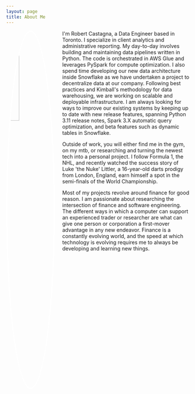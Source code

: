 ```yaml
---
layout: page
title: About Me
---
```


<style>
  /* Custom styles for about page */
  .about-image {
    width: 25%; /* Adjust the width as needed */
    border-radius: 50%; /* Creates a circular shape */
    border: 4px solid #ffffff; /* Adjust border color and size as needed */
    display: block; /* Makes it a block element to apply margin */
    margin: 0 auto 20px auto; /* Centers the image and adds space below it */
    float: left; /* Aligns the image to the left */
    margin-right: 20px; /* Adds space between the image and the text */
  }
</style>

<img src="/GitHub_Pages/assets/images/mypicture.JPG" alt="Robert Castagna" class="about-image">

I'm Robert Castagna, a Data Engineer based in Toronto. I specialize in client analytics and administrative reporting. My day-to-day involves building and maintaining data pipelines written in Python. The code is orchestrated in AWS Glue and leverages PySpark for compute optimization. I also spend time developing our new data architecture inside Snowflake as we have undertaken a project to decentralize data at our company. Following best practices and Kimball's methodology for data warehousing, we are working on scalable and deployable infrastructure. I am always looking for ways to improve our existing systems by keeping up to date with new release features, spanning Python 3.11 release notes, Spark 3.X automatic query optimization, and beta features such as dynamic tables in Snowflake.

Outside of work, you will either find me in the gym, on my mtb, or researching and turning the newest tech into a personal project. I follow Formula 1, the NHL, and recently watched the success story of Luke 'the Nuke' Littler, a 16-year-old darts prodigy from London, England, earn himself a spot in the semi-finals of the World Championship.

Most of my projects revolve around finance for good reason. I am passionate about researching the intersection of finance and software engineering. The different ways in which a computer can support an experienced trader or researcher are what can give one person or corporation a first-mover advantage in any new endeavor. Finance is a constantly evolving world, and the speed at which technology is evolving requires me to always be developing and learning new things.
